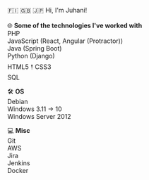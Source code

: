 🇫🇮 🇬🇧 🇯🇵 
Hi, I'm Juhani!<br/>  <br/>
🌐 **Some of the technologies I've worked with** <br/>
PHP<br/>
JavaScript (React, Angular (Protractor))<br/>
Java (Spring Boot)<br/>
Python (Django)<br/>
HTML5 𒑰 CSS3<br/>
SQL<br/>


🛠 **OS**<br/>
Debian <br/>
Windows 3.11 -> 10<br/>
Windows Server 2012<br/>


💻 **Misc**<br/>
Git<br/>
AWS<br/>
Jira<br/>
Jenkins<br/>
Docker<br/>
